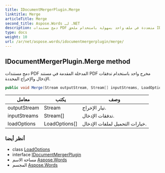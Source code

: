 ```yaml
---
title: IDocumentMergerPlugin.Merge
linktitle: Merge
articleTitle: Merge
second_title: Aspose.Words لـ .NET
description: دمج مستندات PDF متعددة في ملف واحد بسهولة باستخدام ملحق IDocumentMerger. استمتع بتكامل سلس ونتائج مبسّطة لمشاريعك.
type: docs
weight: 10
url: /ar/net/aspose.words/idocumentmergerplugin/merge/
---
```

## IDocumentMergerPlugin.Merge method

دمج مستندات PDF المدخلة المقدمة في مستند PDF مخرج واحد باستخدام تدفقات الإدخال والإخراج المحددة.

```csharp
public void Merge(Stream outputStream, Stream[] inputStreams, LoadOptions[] loadOptions)
```

| معامل | يكتب | وصف |
| --- | --- | --- |
| outputStream | Stream | تيار الإخراج. |
| inputStreams | Stream[] | تدفقات الإدخال. |
| loadOptions | LoadOptions[] | خيارات التحميل لملفات الإدخال. |

### أنظر أيضا

* class [LoadOptions](../../../aspose.words.loading/loadoptions/)
* interface [IDocumentMergerPlugin](../)
* مساحة الاسم [Aspose.Words](../../../aspose.words/)
* المجسم [Aspose.Words](../../../)
